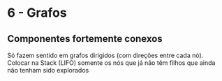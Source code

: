 # 6 - Grafos

## Componentes fortemente conexos

Só fazem sentido em grafos dirigidos (com direções entre cada nó). 
Colocar na Stack (LIFO) somente os nós que já não têm filhos que ainda não tenham sido explorados 
